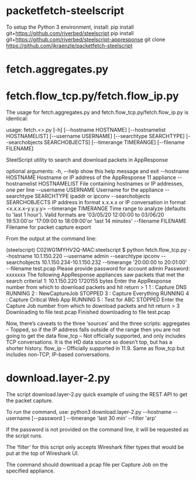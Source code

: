 # packetfetch-steelscript

To setup the Python 3 environment, install:
pip install git+https://github.com/riverbed/steelscript
pip install git+https://github.com/riverbed/steelscript-appresponse
git clone https://github.com/jkraenzle/packetfetch-steelscript

# fetch.aggregates.py
# fetch.flow_tcp.py/fetch.flow_ip.py
The usage for fetch.aggregates.py and fetch.flow_tcp.py/fetch.flow_ip.py is identical:

usage: fetch.<>.py [-h] [--hostname HOSTNAME]
                         [--hostnamelist HOSTNAMELIST] [--username USERNAME]
                         [--searchtype SEARCHTYPE]
                         [--searchobjects SEARCHOBJECTS]
                         [--timerange TIMERANGE] [--filename FILENAME]

SteelScript utility to search and download packets in AppResponse

optional arguments:
  -h, --help            show this help message and exit
  --hostname HOSTNAME   Hostname or IP address of the AppResponse 11 appliance
  --hostnamelist HOSTNAMELIST
                        File containing hostnames or IP addresses, one per
                        line
  --username USERNAME   Username for the appliance
  --searchtype SEARCHTYPE
                        ipaddr or ipconv
  --searchobjects SEARCHOBJECTS
                        IP address in format x.x.x.x or IP conversation in
                        format <x.x.x.x-y.y.y.y>
  --timerange TIMERANGE
                        Time range to analyze (defaults to 'last 1 hour').
                        Valid formats are '03/05/20 12:00:00 to 03/06/20
                        19:53:00'or '17:09:00 to 18:09:00'or 'last 14 minutes'
  --filename FILENAME   Filename for packet capture export

From the output at the command line:

(steelscript) C02WG1MYHV2Q-MAC:steelscript $ python fetch.flow_tcp.py --hostname 10.1.150.220 --username admin --searchtype ipconv --searchobjects 10.1.150.234-10.1.150.232 --timerange '20:00:00 to 20:01:00' --filename test.pcap
Please provide password for account admin
Password: xxxxxxx
The following AppResponse appliances saw packets that met the search criteria!
1:       10.1.150.220         1720155 bytes
Enter the AppResponse number from which to download packets and hit return > 1
1 : Capture DNS RUNNING
2 : NewCaptureJob STOPPED
3 : Capture Everything RUNNING
4 : Capture Critical Web App RUNNING
5 : Test for ABC STOPPED
Enter the Capture Job number from which to download packets and hit return > 3
Downloading to file test.pcap
Finished downloading to file test.pcap

Now, there’s caveats to the three ‘sources’ and the three scripts:
aggregates – Topped, so if the IP address falls outside of the range then you are not going to get the data
flow_tcp – Not officially supported, and only includes TCP conversations. It is the HD data source so doesn’t top, but has a shorter history.
flow_ip – Officially supported in 11.9. Same as flow_tcp but includes non-TCP, IP-based conversations.

# download.layer-2.py

The script download.layer-2.py quick example of using the REST API to get the packet capture.

To run the command, use:
    python3 download.layer-2.py --hostname <hostname> --username <username> [--password <password>] --timerange 'last 30 min' --filter 'arp'

If the password is not provided on the command line, it will be requested as the script runs.

The ‘filter’ for this script only accepts Wireshark filter types that would be put at the top of Wireshark UI.

The command should download a pcap file per Capture Job on the specified appliance.

